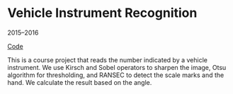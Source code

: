 # Vehicle Instrument Recognition

2015–2016

[Code](https://github.com/zjkmxy/VehicleInstruments)

This is a course project that reads the number indicated by a vehicle instrument.
We use Kirsch and Sobel operators to sharpen the image,
 Otsu algorithm for thresholding,
 and RANSEC to detect the scale marks and the hand.
We calculate the result based on the angle.

